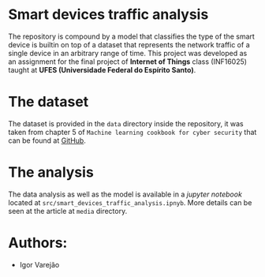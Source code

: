 # Smart devices traffic analysis
The repository is compound by a model that classifies the type of the smart device is builtin on top of a dataset that represents the network traffic of a single device in an arbitrary range of time. 
This project was developed as an assignment for the final project of **Internet of Things** class (INF16025) taught at **UFES (Universidade Federal do Espírito Santo)**.  
# The dataset
The dataset is provided in the `data` directory inside the repository, it was taken from chapter 5 of `Machine learning cookbook for cyber security` that can be 
found at [GitHub](https://github.com/PacktPublishing/Machine-Learning-for-Cybersecurity-Cookbook/tree/master/Chapter05/IoT%20Device%20Type%20Identification%20Using%20Machine%20Learning).
# The analysis
The data analysis as well as the model is available in a *jupyter notebook* located at `src/smart_devices_traffic_analysis.ipnyb`.
More details can be seen at the article at `media` directory.

# Authors:
- Igor Varejão

